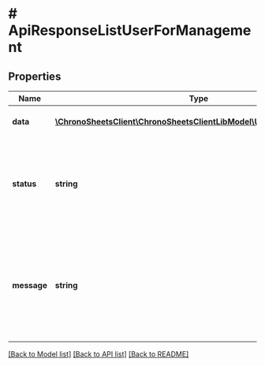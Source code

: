 # # ApiResponseListUserForManagement

## Properties

Name | Type | Description | Notes
------------ | ------------- | ------------- | -------------
**data** | [**\ChronoSheetsClient\ChronoSheetsClientLibModel\UserForManagement[]**](UserForManagement.md) | The main Data of the response | [optional] 
**status** | **string** | The API response status. Indicates if the request was successful, failed or was unauthorised. | [optional] 
**message** | **string** | A message to accompany the response status.  If the Status is failed, this message will hint why it failed and what you need to do. | [optional] 

[[Back to Model list]](../../README.md#documentation-for-models) [[Back to API list]](../../README.md#documentation-for-api-endpoints) [[Back to README]](../../README.md)


